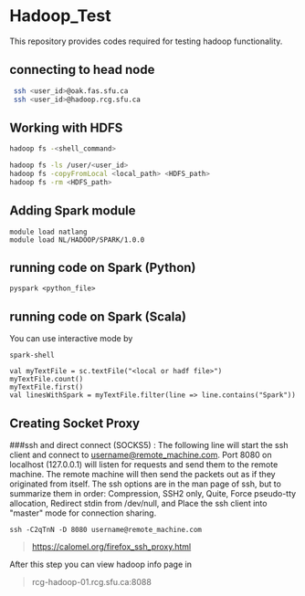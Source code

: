 Hadoop_Test
===========

This repository provides codes required for testing hadoop functionality. 

## connecting to head node


```bash
 ssh <user_id>@oak.fas.sfu.ca
 ssh <user_id>@hadoop.rcg.sfu.ca
```

## Working with HDFS

```bash
hadoop fs -<shell_command> 

hadoop fs -ls /user/<user_id>
hadoop fs -copyFromLocal <local_path> <HDFS_path>
hadoop fs -rm <HDFS_path>

```
## Adding Spark module
```
module load natlang
module load NL/HADOOP/SPARK/1.0.0
```

## running code on Spark (Python)

```
pyspark <python_file>
```

## running code on Spark (Scala)
You can use interactive mode by 
```
spark-shell
```

```
val myTextFile = sc.textFile("<local or hadf file>")
myTextFile.count()
myTextFile.first()
val linesWithSpark = myTextFile.filter(line => line.contains("Spark"))

```
## Creating Socket Proxy 
###ssh and direct connect (SOCKS5) :
The following line will start the ssh client and connect to username@remote_machine.com. Port 8080 on localhost (127.0.0.1) will listen for requests and send them to the remote machine. The remote machine will then send the packets out as if they originated from itself. The ssh options are in the man page of ssh, but to summarize them in order: Compression, SSH2 only, Quite, Force pseudo-tty allocation, Redirect stdin from /dev/null, and Place the ssh client into "master" mode for connection sharing.

```
ssh -C2qTnN -D 8080 username@remote_machine.com
```

> https://calomel.org/firefox_ssh_proxy.html


After this step you can view hadoop info page in 

> rcg-hadoop-01.rcg.sfu.ca:8088 
